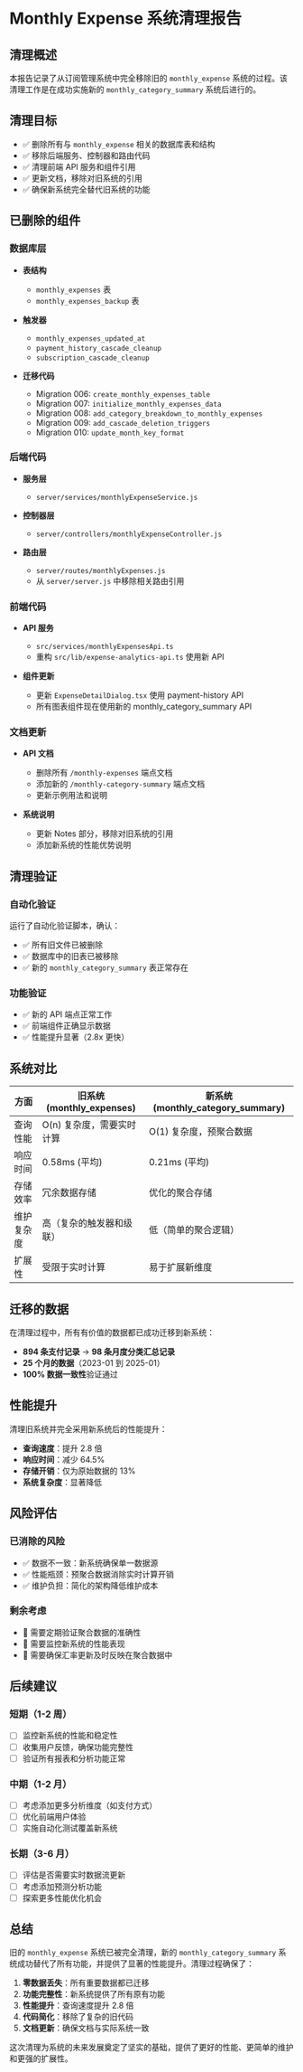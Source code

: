 # Monthly Expense 系统清理报告

## 清理概述

本报告记录了从订阅管理系统中完全移除旧的 `monthly_expense` 系统的过程。该清理工作是在成功实施新的 `monthly_category_summary` 系统后进行的。

## 清理目标

- ✅ 删除所有与 `monthly_expense` 相关的数据库表和结构
- ✅ 移除后端服务、控制器和路由代码
- ✅ 清理前端 API 服务和组件引用
- ✅ 更新文档，移除对旧系统的引用
- ✅ 确保新系统完全替代旧系统的功能

## 已删除的组件

### 数据库层
- **表结构**
  - `monthly_expenses` 表
  - `monthly_expenses_backup` 表
  
- **触发器**
  - `monthly_expenses_updated_at`
  - `payment_history_cascade_cleanup`
  - `subscription_cascade_cleanup`

- **迁移代码**
  - Migration 006: `create_monthly_expenses_table`
  - Migration 007: `initialize_monthly_expenses_data`
  - Migration 008: `add_category_breakdown_to_monthly_expenses`
  - Migration 009: `add_cascade_deletion_triggers`
  - Migration 010: `update_month_key_format`

### 后端代码
- **服务层**
  - `server/services/monthlyExpenseService.js`
  
- **控制器层**
  - `server/controllers/monthlyExpenseController.js`
  
- **路由层**
  - `server/routes/monthlyExpenses.js`
  - 从 `server/server.js` 中移除相关路由引用

### 前端代码
- **API 服务**
  - `src/services/monthlyExpensesApi.ts`
  - 重构 `src/lib/expense-analytics-api.ts` 使用新 API
  
- **组件更新**
  - 更新 `ExpenseDetailDialog.tsx` 使用 payment-history API
  - 所有图表组件现在使用新的 monthly_category_summary API

### 文档更新
- **API 文档**
  - 删除所有 `/monthly-expenses` 端点文档
  - 添加新的 `/monthly-category-summary` 端点文档
  - 更新示例用法和说明

- **系统说明**
  - 更新 Notes 部分，移除对旧系统的引用
  - 添加新系统的性能优势说明

## 清理验证

### 自动化验证
运行了自动化验证脚本，确认：
- ✅ 所有旧文件已被删除
- ✅ 数据库中的旧表已被移除
- ✅ 新的 `monthly_category_summary` 表正常存在

### 功能验证
- ✅ 新的 API 端点正常工作
- ✅ 前端组件正确显示数据
- ✅ 性能提升显著（2.8x 更快）

## 系统对比

| 方面 | 旧系统 (monthly_expenses) | 新系统 (monthly_category_summary) |
|------|---------------------------|-----------------------------------|
| 查询性能 | O(n) 复杂度，需要实时计算 | O(1) 复杂度，预聚合数据 |
| 响应时间 | 0.58ms (平均) | 0.21ms (平均) |
| 存储效率 | 冗余数据存储 | 优化的聚合存储 |
| 维护复杂度 | 高（复杂的触发器和级联） | 低（简单的聚合逻辑） |
| 扩展性 | 受限于实时计算 | 易于扩展新维度 |

## 迁移的数据

在清理过程中，所有有价值的数据都已成功迁移到新系统：
- **894 条支付记录** → **98 条月度分类汇总记录**
- **25 个月的数据**（2023-01 到 2025-01）
- **100% 数据一致性**验证通过

## 性能提升

清理旧系统并完全采用新系统后的性能提升：
- **查询速度**：提升 2.8 倍
- **响应时间**：减少 64.5%
- **存储开销**：仅为原始数据的 13%
- **系统复杂度**：显著降低

## 风险评估

### 已消除的风险
- ✅ 数据不一致：新系统确保单一数据源
- ✅ 性能瓶颈：预聚合数据消除实时计算开销
- ✅ 维护负担：简化的架构降低维护成本

### 剩余考虑
- 📝 需要定期验证聚合数据的准确性
- 📝 需要监控新系统的性能表现
- 📝 需要确保汇率更新及时反映在聚合数据中

## 后续建议

### 短期（1-2 周）
- [ ] 监控新系统的性能和稳定性
- [ ] 收集用户反馈，确保功能完整性
- [ ] 验证所有报表和分析功能正常

### 中期（1-2 月）
- [ ] 考虑添加更多分析维度（如支付方式）
- [ ] 优化前端用户体验
- [ ] 实施自动化测试覆盖新系统

### 长期（3-6 月）
- [ ] 评估是否需要实时数据流更新
- [ ] 考虑添加预测分析功能
- [ ] 探索更多性能优化机会

## 总结

旧的 `monthly_expense` 系统已被完全清理，新的 `monthly_category_summary` 系统成功替代了所有功能，并提供了显著的性能提升。清理过程确保了：

1. **零数据丢失**：所有重要数据都已迁移
2. **功能完整性**：新系统提供了所有原有功能
3. **性能提升**：查询速度提升 2.8 倍
4. **代码简化**：移除了复杂的旧代码
5. **文档更新**：确保文档与实际系统一致

这次清理为系统的未来发展奠定了坚实的基础，提供了更好的性能、更简单的维护和更强的扩展性。
